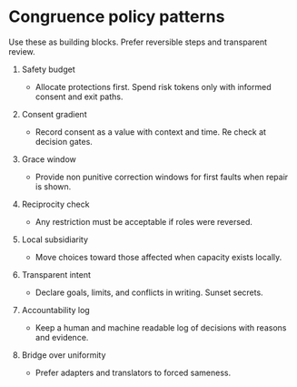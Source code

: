 # Congruence policy patterns

Use these as building blocks. Prefer reversible steps and transparent review.

1. Safety budget
   - Allocate protections first. Spend risk tokens only with informed consent and exit paths.

2. Consent gradient
   - Record consent as a value with context and time. Re check at decision gates.

3. Grace window
   - Provide non punitive correction windows for first faults when repair is shown.

4. Reciprocity check
   - Any restriction must be acceptable if roles were reversed.

5. Local subsidiarity
   - Move choices toward those affected when capacity exists locally.

6. Transparent intent
   - Declare goals, limits, and conflicts in writing. Sunset secrets.

7. Accountability log
   - Keep a human and machine readable log of decisions with reasons and evidence.

8. Bridge over uniformity
   - Prefer adapters and translators to forced sameness.
